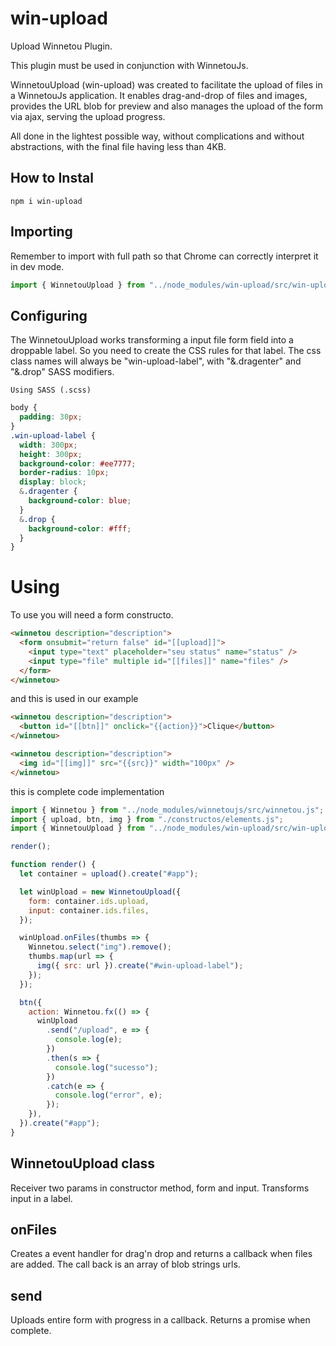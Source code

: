 # win-upload

Upload Winnetou Plugin.

This plugin must be used in conjunction with WinnetouJs.

WinnetouUpload (win-upload) was created to facilitate the upload of files in a WinnetouJs application. It enables drag-and-drop of files and images, provides the URL blob for preview and also manages the upload of the form via ajax, serving the upload progress.

All done in the lightest possible way, without complications and without abstractions, with the final file having less than 4KB.

## How to Instal

```
npm i win-upload
```

## Importing

Remember to import with full path so that Chrome can correctly interpret it in dev mode.

```javascript
import { WinnetouUpload } from "../node_modules/win-upload/src/win-upload.js";
```

## Configuring

The WinnetouUpload works transforming a input file form field into a droppable label. So you need to create the CSS rules for that label. The css class names will always be "win-upload-label", with "&.dragenter" and "&.drop" SASS modifiers.

`Using SASS (.scss)`

```scss
body {
  padding: 30px;
}
.win-upload-label {
  width: 300px;
  height: 300px;
  background-color: #ee7777;
  border-radius: 10px;
  display: block;
  &.dragenter {
    background-color: blue;
  }
  &.drop {
    background-color: #fff;
  }
}
```

# Using

To use you will need a form constructo.

```html
<winnetou description="description">
  <form onsubmit="return false" id="[[upload]]">
    <input type="text" placeholder="seu status" name="status" />
    <input type="file" multiple id="[[files]]" name="files" />
  </form>
</winnetou>
```

and this is used in our example

```html
<winnetou description="description">
  <button id="[[btn]]" onclick="{{action}}">Clique</button>
</winnetou>

<winnetou description="description">
  <img id="[[img]]" src="{{src}}" width="100px" />
</winnetou>
```

this is complete code implementation

```javascript
import { Winnetou } from "../node_modules/winnetoujs/src/winnetou.js";
import { upload, btn, img } from "./constructos/elements.js";
import { WinnetouUpload } from "../node_modules/win-upload/src/win-upload.js";

render();

function render() {
  let container = upload().create("#app");

  let winUpload = new WinnetouUpload({
    form: container.ids.upload,
    input: container.ids.files,
  });

  winUpload.onFiles(thumbs => {
    Winnetou.select("img").remove();
    thumbs.map(url => {
      img({ src: url }).create("#win-upload-label");
    });
  });

  btn({
    action: Winnetou.fx(() => {
      winUpload
        .send("/upload", e => {
          console.log(e);
        })
        .then(s => {
          console.log("sucesso");
        })
        .catch(e => {
          console.log("error", e);
        });
    }),
  }).create("#app");
}
```

## WinnetouUpload class

Receiver two params in constructor method, form and input. Transforms input in a label.

## onFiles

Creates a event handler for drag'n drop and returns a callback when files are added. The call back is an array of blob strings urls.

## send

Uploads entire form with progress in a callback. Returns a promise when complete.
